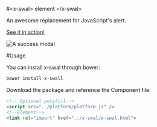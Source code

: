 #&lt;x-swal&gt; element &lt;/x-swal&gt;

An awesome replacement for JavaScript's alert.

[See it in action!](https://ruben96.github.io/x-swal)

![A success modal](https://raw.github.com/t4t5/sweetalert/master/sweetalert.gif)

#Usage

You can install x-swal through bower:

```bash
bower install x-swall
```

Download the package and reference the Component file:

```html
<!-- Optional polyfill-->
<script src="../platform/platform.js" />
<!--Element-->
<link rel="import" href="../x-swal/x-swal.html">
```
